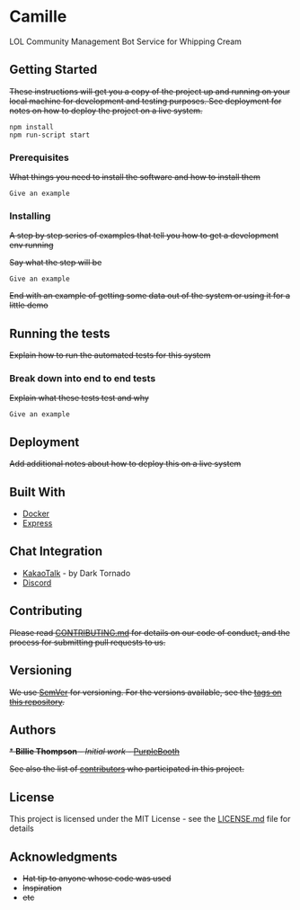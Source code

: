 # Camille

LOL Community Management Bot Service for Whipping Cream

## Getting Started

~~These instructions will get you a copy of the project up and running on your local machine for development and testing purposes. See deployment for notes on how to deploy the project on a live system.~~

```text
npm install
npm run-script start
```

### Prerequisites

~~What things you need to install the software and how to install them~~

```text
Give an example
```

### Installing

~~A step by step series of examples that tell you how to get a development env running~~

~~Say what the step will be~~

```text
Give an example
```

~~End with an example of getting some data out of the system or using it for a little demo~~

## Running the tests

~~Explain how to run the automated tests for this system~~

### Break down into end to end tests

~~Explain what these tests test and why~~

```text
Give an example
```

## Deployment

~~Add additional notes about how to deploy this on a live system~~

## Built With

* [Docker](https://www.docker.com/get-started)
* [Express](https://expressjs.com/en/starter/installing.html)

## Chat Integration

* [KakaoTalk](https://github.com/DarkTornado/KakaoTalkBot) - by Dark Tornado
* [Discord](https://github.com/discordjs/discord.js)

## Contributing

~~Please read [CONTRIBUTING.md](https://gist.github.com/PurpleBooth/b24679402957c63ec426) for details on our code of conduct, and the process for submitting pull requests to us.~~

## Versioning

~~We use [SemVer](http://semver.org/) for versioning. For the versions available, see the [tags on this repository](https://github.com/your/project/tags).~~

## Authors

~~* **Billie Thompson** - *Initial work* - [PurpleBooth](https://github.com/PurpleBooth)~~

~~See also the list of [contributors](https://github.com/your/project/contributors) who participated in this project.~~

## License

This project is licensed under the MIT License - see the [LICENSE.md](LICENSE.md) file for details

## Acknowledgments

* ~~Hat tip to anyone whose code was used~~
* ~~Inspiration~~
* ~~etc~~
